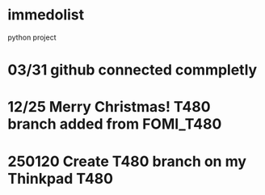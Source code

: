 # immedolist
python project

# 03/31 github connected commpletly

# 12/25 Merry Christmas! T480 branch added from FOMI_T480

# 250120 Create T480 branch on my Thinkpad T480
